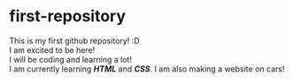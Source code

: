 # first-repository
This is my first github repository! :D <br>
I am excited to be here! <br>
I will be coding and learning a lot!
<br>
I am currently learning <b><i>HTML</i></b> and <b><i>CSS</i></b>. I am also making a website on cars!
